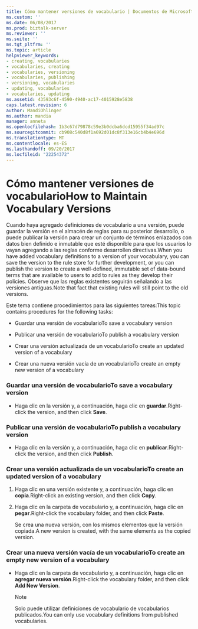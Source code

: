 ```yaml
---
title: Cómo mantener versiones de vocabulario | Documentos de Microsoft
ms.custom: ''
ms.date: 06/08/2017
ms.prod: biztalk-server
ms.reviewer: ''
ms.suite: ''
ms.tgt_pltfrm: ''
ms.topic: article
helpviewer_keywords:
- creating, vocabularies
- vocabularies, creating
- vocabularies, versioning
- vocabularies, publishing
- versioning, vocabularies
- updating, vocabularies
- vocabularies, updating
ms.assetid: 43593c6f-4590-4940-ac17-4015928e5838
caps.latest.revision: 6
author: MandiOhlinger
ms.author: mandia
manager: anneta
ms.openlocfilehash: 1b3c67d79878c59e3b0dcba6dcd15955f34ad97c
ms.sourcegitcommit: cb908c540d8f1a692d01dc8f313e16cb4b4e696d
ms.translationtype: MT
ms.contentlocale: es-ES
ms.lasthandoff: 09/20/2017
ms.locfileid: "22254372"
---
```

# <a name="how-to-maintain-vocabulary-versions"></a><span data-ttu-id="544d4-102">Cómo mantener versiones de vocabulario</span><span class="sxs-lookup"><span data-stu-id="544d4-102">How to Maintain Vocabulary Versions</span></span>
<span data-ttu-id="544d4-103">Cuando haya agregado definiciones de vocabulario a una versión, puede guardar la versión en el almacén de reglas para su posterior desarrollo, o puede publicar la versión para crear un conjunto de términos enlazados con datos bien definido e inmutable que esté disponible para que los usuarios lo vayan agregando a las reglas conforme desarrollen directivas.</span><span class="sxs-lookup"><span data-stu-id="544d4-103">When you have added vocabulary definitions to a version of your vocabulary, you can save the version to the rule store for further development, or you can publish the version to create a well-defined, immutable set of data-bound terms that are available to users to add to rules as they develop their policies.</span></span> <span data-ttu-id="544d4-104">Observe que las reglas existentes seguirán señalando a las versiones antiguas.</span><span class="sxs-lookup"><span data-stu-id="544d4-104">Note that fact that existing rules will still point to the old versions.</span></span>  
  
 <span data-ttu-id="544d4-105">Este tema contiene procedimientos para las siguientes tareas:</span><span class="sxs-lookup"><span data-stu-id="544d4-105">This topic contains procedures for the following tasks:</span></span>  
  
-   <span data-ttu-id="544d4-106">Guardar una versión de vocabulario</span><span class="sxs-lookup"><span data-stu-id="544d4-106">To save a vocabulary version</span></span>  
  
-   <span data-ttu-id="544d4-107">Publicar una versión de vocabulario</span><span class="sxs-lookup"><span data-stu-id="544d4-107">To publish a vocabulary version</span></span>  
  
-   <span data-ttu-id="544d4-108">Crear una versión actualizada de un vocabulario</span><span class="sxs-lookup"><span data-stu-id="544d4-108">To create an updated version of a vocabulary</span></span>  
  
-   <span data-ttu-id="544d4-109">Crear una nueva versión vacía de un vocabulario</span><span class="sxs-lookup"><span data-stu-id="544d4-109">To create an empty new version of a vocabulary</span></span>  
  
### <a name="to-save-a-vocabulary-version"></a><span data-ttu-id="544d4-110">Guardar una versión de vocabulario</span><span class="sxs-lookup"><span data-stu-id="544d4-110">To save a vocabulary version</span></span>  
  
-   <span data-ttu-id="544d4-111">Haga clic en la versión y, a continuación, haga clic en **guardar**.</span><span class="sxs-lookup"><span data-stu-id="544d4-111">Right-click the version, and then click **Save**.</span></span>  
  
### <a name="to-publish-a-vocabulary-version"></a><span data-ttu-id="544d4-112">Publicar una versión de vocabulario</span><span class="sxs-lookup"><span data-stu-id="544d4-112">To publish a vocabulary version</span></span>  
  
-   <span data-ttu-id="544d4-113">Haga clic en la versión y, a continuación, haga clic en **publicar**.</span><span class="sxs-lookup"><span data-stu-id="544d4-113">Right-click the version, and then click **Publish**.</span></span>  
  
### <a name="to-create-an-updated-version-of-a-vocabulary"></a><span data-ttu-id="544d4-114">Crear una versión actualizada de un vocabulario</span><span class="sxs-lookup"><span data-stu-id="544d4-114">To create an updated version of a vocabulary</span></span>  
  
1.  <span data-ttu-id="544d4-115">Haga clic en una versión existente y, a continuación, haga clic en **copia**.</span><span class="sxs-lookup"><span data-stu-id="544d4-115">Right-click an existing version, and then click **Copy**.</span></span>  
  
2.  <span data-ttu-id="544d4-116">Haga clic en la carpeta de vocabulario y, a continuación, haga clic en **pegar**.</span><span class="sxs-lookup"><span data-stu-id="544d4-116">Right-click the vocabulary folder, and then click **Paste**.</span></span>  
  
     <span data-ttu-id="544d4-117">Se crea una nueva versión, con los mismos elementos que la versión copiada.</span><span class="sxs-lookup"><span data-stu-id="544d4-117">A new version is created, with the same elements as the copied version.</span></span>  
  
### <a name="to-create-an-empty-new-version-of-a-vocabulary"></a><span data-ttu-id="544d4-118">Crear una nueva versión vacía de un vocabulario</span><span class="sxs-lookup"><span data-stu-id="544d4-118">To create an empty new version of a vocabulary</span></span>  
  
-   <span data-ttu-id="544d4-119">Haga clic en la carpeta de vocabulario y, a continuación, haga clic en **agregar nueva versión**.</span><span class="sxs-lookup"><span data-stu-id="544d4-119">Right-click the vocabulary folder, and then click **Add New Version**.</span></span>  
  
    > [!NOTE]
    >  <span data-ttu-id="544d4-120">Solo puede utilizar definiciones de vocabulario de vocabularios publicados.</span><span class="sxs-lookup"><span data-stu-id="544d4-120">You can only use vocabulary definitions from published vocabularies.</span></span>